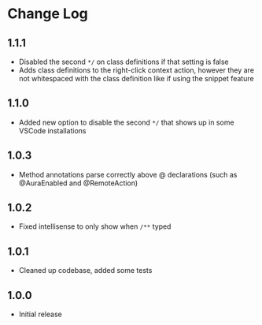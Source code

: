 # Change Log

## 1.1.1
- Disabled the second `*/` on class definitions if that setting is false
- Adds class definitions to the right-click context action, however they are not whitespaced with the class definition like if using the snippet feature

## 1.1.0
- Added new option to disable the second `*/` that shows up in some VSCode installations

## 1.0.3
- Method annotations parse correctly above @ declarations (such as @AuraEnabled and @RemoteAction)

## 1.0.2
- Fixed intellisense to only show when `/**` typed

## 1.0.1
- Cleaned up codebase, added some tests

## 1.0.0
- Initial release